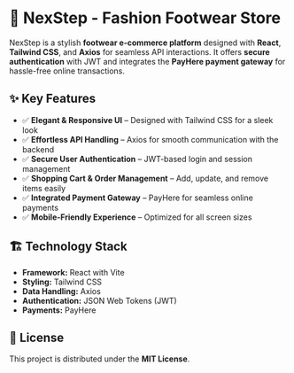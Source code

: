 # 👠 NexStep - Fashion Footwear Store

NexStep is a stylish **footwear e-commerce platform** designed with **React**, **Tailwind CSS**, and **Axios** for seamless API interactions. It offers **secure authentication** with JWT and integrates the **PayHere payment gateway** for hassle-free online transactions.

## ✨ Key Features

- ✅ **Elegant & Responsive UI** – Designed with Tailwind CSS for a sleek look
- ✅ **Effortless API Handling** – Axios for smooth communication with the backend
- ✅ **Secure User Authentication** – JWT-based login and session management
- ✅ **Shopping Cart & Order Management** – Add, update, and remove items easily
- ✅ **Integrated Payment Gateway** – PayHere for seamless online payments
- ✅ **Mobile-Friendly Experience** – Optimized for all screen sizes

## 🏗️ Technology Stack

- **Framework:** React with Vite
- **Styling:** Tailwind CSS
- **Data Handling:** Axios
- **Authentication:** JSON Web Tokens (JWT)
- **Payments:** PayHere

## 📄 License
This project is distributed under the **MIT License**.
